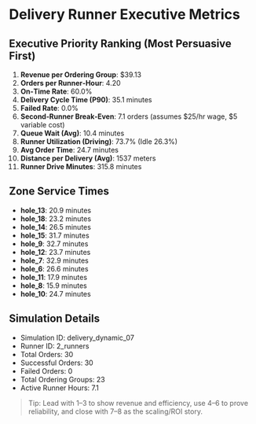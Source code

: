 # Delivery Runner Executive Metrics

## Executive Priority Ranking (Most Persuasive First)
1. **Revenue per Ordering Group**: $39.13
2. **Orders per Runner‑Hour**: 4.20
3. **On‑Time Rate**: 60.0%
4. **Delivery Cycle Time (P90)**: 35.1 minutes
5. **Failed Rate**: 0.0%
6. **Second‑Runner Break‑Even**: 7.1 orders (assumes $25/hr wage, $5 variable cost)
7. **Queue Wait (Avg)**: 10.4 minutes
8. **Runner Utilization (Driving)**: 73.7% (Idle 26.3%)
9. **Avg Order Time**: 24.7 minutes
10. **Distance per Delivery (Avg)**: 1537 meters
11. **Runner Drive Minutes**: 315.8 minutes

## Zone Service Times
- **hole_13**: 20.9 minutes
- **hole_18**: 23.2 minutes
- **hole_14**: 26.5 minutes
- **hole_15**: 31.7 minutes
- **hole_9**: 32.7 minutes
- **hole_12**: 23.7 minutes
- **hole_7**: 32.9 minutes
- **hole_6**: 26.6 minutes
- **hole_11**: 17.9 minutes
- **hole_8**: 15.9 minutes
- **hole_10**: 24.7 minutes


## Simulation Details
- Simulation ID: delivery_dynamic_07
- Runner ID: 2_runners
- Total Orders: 30
- Successful Orders: 30
- Failed Orders: 0
- Total Ordering Groups: 23
- Active Runner Hours: 7.1

> Tip: Lead with 1–3 to show revenue and efficiency, use 4–6 to prove reliability, and close with 7–8 as the scaling/ROI story.
